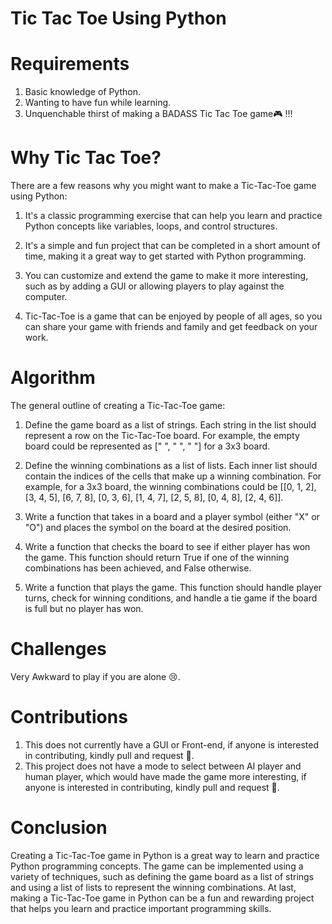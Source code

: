 # Tic Tac Toe Using Python

# Requirements

1. Basic knowledge of Python.
2. Wanting to have fun while learning.
3. Unquenchable thirst of making a BADASS Tic Tac Toe game🎮 !!!

# Why Tic Tac Toe?

There are a few reasons why you might want to make a Tic-Tac-Toe game using Python:

1. It's a classic programming exercise that can help you learn and practice Python concepts like variables, loops, and control structures.

2. It's a simple and fun project that can be completed in a short amount of time, making it a great way to get started with Python programming.

3. You can customize and extend the game to make it more interesting, such as by adding a GUI or allowing players to play against the computer.

4. Tic-Tac-Toe is a game that can be enjoyed by people of all ages, so you can share your game with friends and family and get feedback on your work.

# Algorithm

The general outline of creating a Tic-Tac-Toe game:

1. Define the game board as a list of strings. Each string in the list should represent a row on the Tic-Tac-Toe board. For example, the empty board could be represented as [" ", " ", " "] for a 3x3 board.

2. Define the winning combinations as a list of lists. Each inner list should contain the indices of the cells that make up a winning combination. For example, for a 3x3 board, the winning combinations could be [[0, 1, 2], [3, 4, 5], [6, 7, 8], [0, 3, 6], [1, 4, 7], [2, 5, 8], [0, 4, 8], [2, 4, 6]].

3. Write a function that takes in a board and a player symbol (either "X" or "O") and places the symbol on the board at the desired position.

4. Write a function that checks the board to see if either player has won the game. This function should return True if one of the winning combinations has been achieved, and False otherwise.

5. Write a function that plays the game. This function should handle player turns, check for winning conditions, and handle a tie game if the board is full but no player has won.

# Challenges

Very Awkward to play if you are alone 😢.

# Contributions

1. This does not currently have a GUI or Front-end, if anyone is interested in contributing, kindly pull and request 🤗.
2. This project does not have a mode to select between AI player and human player, which would have made the game more interesting, if anyone is interested in contributing, kindly pull and request 🤗.

# Conclusion

Creating a Tic-Tac-Toe game in Python is a great way to learn and practice Python programming concepts. The game can be implemented using a variety of techniques, such as defining the game board as a list of strings and using a list of lists to represent the winning combinations.
At last, making a Tic-Tac-Toe game in Python can be a fun and rewarding project that helps you learn and practice important programming skills.
